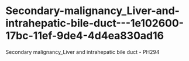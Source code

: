 # Secondary-malignancy_Liver-and-intrahepatic-bile-duct---1e102600-17bc-11ef-9de4-4d4ea830ad16
Secondary malignancy_Liver and intrahepatic bile duct - PH294
